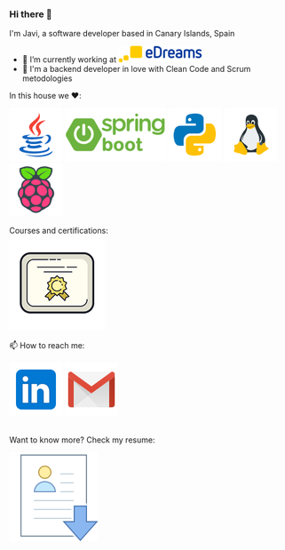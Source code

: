 ### Hi there 👋

I'm Javi, a software developer based in Canary Islands, Spain

- 🔭 I’m currently working at ![Toq.io](
https://github.com/spicymojo/spicymojo/blob/main/files/icons/edreams.png)
- 💬 I'm a backend developer in love with Clean Code and Scrum metodologies

In this house we :heart::<br>

![Java Badge](
https://github.com/spicymojo/spicymojo/blob/main/files/icons/java.png)
![Spring Boot Badge](
https://github.com/spicymojo/spicymojo/blob/main/files/icons/spring_boot.png)
![Python Badge](
https://github.com/spicymojo/spicymojo/blob/main/files/icons/python.png)
![Linux Badge](
https://github.com/spicymojo/spicymojo/blob/main/files/icons/linux.png)
![Raspberry Badge](
https://github.com/spicymojo/spicymojo/blob/main/files/icons/raspberry_pi.png)

Courses and certifications:<br>
[![Certification Badge](https://github.com/spicymojo/spicymojo/blob/main/files/icons/certificate.png)](https://github.com/spicymojo/course_certificates)
<br>

📫 How to reach me:<br><br>
[![Linkedin Badge](https://github.com/spicymojo/spicymojo/blob/main/files/icons/linkedin.png)](https://linkedin.com/in/javiersantanagodoy)
[![Gmail Badge](https://github.com/spicymojo/spicymojo/blob/main/files/icons/gmail.png)](mailto:javiersantanagodoy@gmail.com)

<br>
Want to know more? Check my resume:<br>

[![Resume](https://github.com/spicymojo/spicymojo/blob/main/files/icons/resume.png)](https://github.com/spicymojo/spicymojo/blob/main/files/documents/CV_Javier_Santana_Godoy.pdf)
